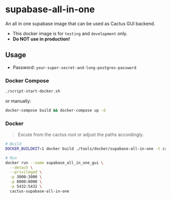 # supabase-all-in-one

An all in one supabase image that can be used as Cactus GUI backend.
- This docker image is for `testing` and `development` only.
- **Do NOT use in production!**

## Usage
- Password: `your-super-secret-and-long-postgres-password`

### Docker Compose
``` bash
./script-start-docker.sh
```

or manually:

``` bash
docker-compose build && docker-compose up -d
```

### Docker
> Excute from the cactus root or adjust the paths accordingly.

``` bash
# Build
DOCKER_BUILDKIT=1 docker build ./tools/docker/supabase-all-in-one -t cactus-supabase-all-in-one

# Run
docker run --name supabase_all_in_one_gui \
  --detach \
  --privileged \
  -p 3000:3000 \
  -p 8000:8000 \
  -p 5432:5432 \
  cactus-supabase-all-in-one
```
